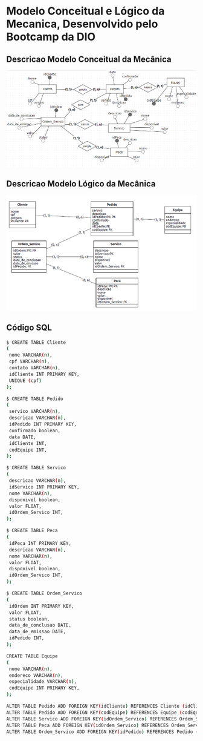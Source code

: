# Modelo Conceitual e Lógico da Mecanica, Desenvolvido pelo Bootcamp da DIO

## Descricao Modelo Conceitual da Mecânica

<p align="center">
  <img src="Modelo_Conceitual.png" width="550" title="Modelo Conceitual">
  
</p>

##

## Descricao Modelo Lógico da Mecânica

<p align="center">
  <img src="Modelo_logico.png" width="750" title="Modelo Lógico">
  
</p>

##

## Código SQL

````bash
$ CREATE TABLE Cliente 
( 
 nome VARCHAR(n),  
 cpf VARCHAR(n),  
 contato VARCHAR(n),  
 idCliente INT PRIMARY KEY,  
 UNIQUE (cpf)
); 
````

````bash
$ CREATE TABLE Pedido 
( 
 servico VARCHAR(n),  
 descricao VARCHAR(n),  
 idPedido INT PRIMARY KEY,  
 confirmado boolean,  
 data DATE,  
 idCliente INT,  
 codEquipe INT,  
); 
````

````bash
$ CREATE TABLE Servico 
( 
 descricao VARCHAR(n),  
 idServico INT PRIMARY KEY,  
 nome VARCHAR(n),  
 disponivel boolean,  
 valor FLOAT,  
 idOrdem_Servico INT,  
); 

````
````bash
$ CREATE TABLE Peca 
( 
 idPeca INT PRIMARY KEY,  
 descricao VARCHAR(n),  
 nome VARCHAR(n),  
 valor FLOAT,  
 disponivel boolean,  
 idOrdem_Servico INT,  
); 

````
````bash
$ CREATE TABLE Ordem_Servico 
( 
 idOrdem INT PRIMARY KEY,  
 valor FLOAT,  
 status boolean,  
 data_de_conclusao DATE,  
 data_de_emissao DATE,  
 idPedido INT,  
); 
````
````bash
CREATE TABLE Equipe 
( 
 nome VARCHAR(n),  
 endereco VARCHAR(n),  
 especialidade VARCHAR(n),  
 codEquipe INT PRIMARY KEY,  
); 
````
````bash
ALTER TABLE Pedido ADD FOREIGN KEY(idCliente) REFERENCES Cliente (idCliente)
ALTER TABLE Pedido ADD FOREIGN KEY(codEquipe) REFERENCES Equipe (codEquipe)
ALTER TABLE Servico ADD FOREIGN KEY(idOrdem_Servico) REFERENCES Ordem_Servico (idOrdem_Servico)
ALTER TABLE Peca ADD FOREIGN KEY(idOrdem_Servico) REFERENCES Ordem_Servico (idOrdem_Servico)
ALTER TABLE Ordem_Servico ADD FOREIGN KEY(idPedido) REFERENCES Pedido (idPedido)

````
